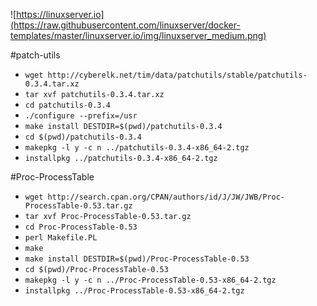 ![https://linuxserver.io](https://raw.githubusercontent.com/linuxserver/docker-templates/master/linuxserver.io/img/linuxserver_medium.png)

#patch-utils

* `wget http://cyberelk.net/tim/data/patchutils/stable/patchutils-0.3.4.tar.xz`
* `tar xvf patchutils-0.3.4.tar.xz`
* `cd patchutils-0.3.4`
* `./configure --prefix=/usr`
* `make install DESTDIR=$(pwd)/patchutils-0.3.4`
* `cd $(pwd)/patchutils-0.3.4`
* `makepkg -l y -c n ../patchutils-0.3.4-x86_64-2.tgz`
* `installpkg ../patchutils-0.3.4-x86_64-2.tgz`

#Proc-ProcessTable

* `wget http://search.cpan.org/CPAN/authors/id/J/JW/JWB/Proc-ProcessTable-0.53.tar.gz`
* `tar xvf Proc-ProcessTable-0.53.tar.gz`
* `cd Proc-ProcessTable-0.53`
* `perl Makefile.PL`
* `make`
* `make install DESTDIR=$(pwd)/Proc-ProcessTable-0.53`
* `cd $(pwd)/Proc-ProcessTable-0.53`
* `makepkg -l y -c n ../Proc-ProcessTable-0.53-x86_64-2.tgz`
* `installpkg ../Proc-ProcessTable-0.53-x86_64-2.tgz`
